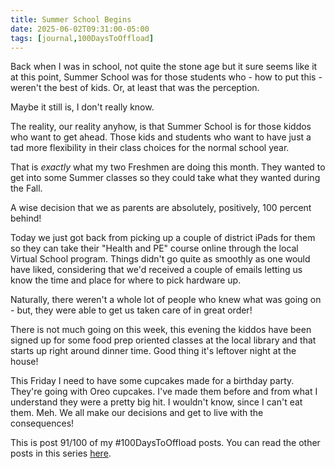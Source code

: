 ```yaml
---
title: Summer School Begins
date: 2025-06-02T09:31:00-05:00
tags: [journal,100DaysToOffload]
---
```


Back when I was in school, not quite the stone age but it sure seems like it at this point, Summer School was for those students who - how to put this - weren't the best of kids. Or, at least that was the perception.

Maybe it still is, I don't really know.

The reality, our reality anyhow, is that Summer School is for those kiddos who want to get ahead. Those kids and students who want to have just a tad more flexibility in their class choices for the normal school year.

That is *exactly* what my two Freshmen are doing this month. They wanted to get into some Summer classes so they could take what they wanted during the Fall.

A wise decision that we as parents are absolutely, positively, 100 percent behind!

Today we just got back from picking up a couple of district iPads for them so they can take their "Health and PE" course online through the local Virtual School program. Things didn't go quite as smoothly as one would have liked, considering that we'd received a couple of emails letting us know the time and place for where to pick hardware up.

Naturally, there weren't a whole lot of people who knew what was going on - but, they were able to get us taken care of in great order!

There is not much going on this week, this evening the kiddos have been signed up for some food prep oriented classes at the local library and that starts up right around dinner time. Good thing it's leftover night at the house!

This Friday I need to have some cupcakes made for a birthday party. They're going with Oreo cupcakes. I've made them before and from what I understand they were a pretty big hit. I wouldn't know, since I can't eat them. Meh. We all make our decisions and get to live with the consequences!

This is post 91/100 of my #100DaysToOffload posts. You can read the other posts in this series [here](/tags/100daystooffload).
